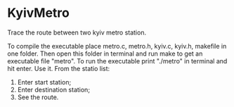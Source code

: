 # KyivMetro
Trace the route between two kyiv metro station.

To compile the executable place metro.c, metro.h, kyiv.c, kyiv.h, makefile in one folder. 
Then open this folder in terminal and run make to get an executable file "metro".
To run the executable print "./metro" in terminal and hit enter. 
Use it. From the statio list:
  1) Enter start station;
  2) Enter destination station;
  3) See the route.
